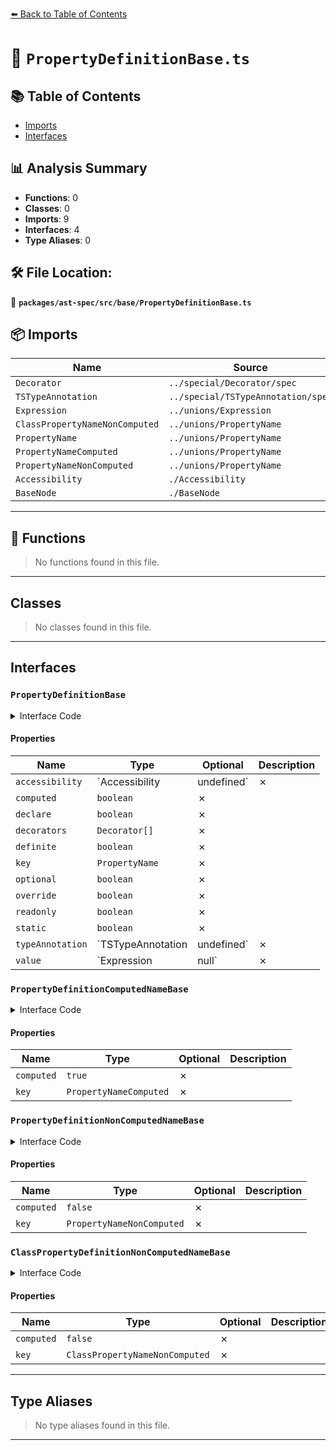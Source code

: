 [⬅️ Back to Table of Contents](../../../../index.md)

# 📄 `PropertyDefinitionBase.ts`

## 📚 Table of Contents

- [Imports](#imports)
- [Interfaces](#interfaces)

## 📊 Analysis Summary

- **Functions**: 0
- **Classes**: 0
- **Imports**: 9
- **Interfaces**: 4
- **Type Aliases**: 0

## 🛠️ File Location:
📂 **`packages/ast-spec/src/base/PropertyDefinitionBase.ts`**

## 📦 Imports

| Name | Source |
|------|--------|
| `Decorator` | `../special/Decorator/spec` |
| `TSTypeAnnotation` | `../special/TSTypeAnnotation/spec` |
| `Expression` | `../unions/Expression` |
| `ClassPropertyNameNonComputed` | `../unions/PropertyName` |
| `PropertyName` | `../unions/PropertyName` |
| `PropertyNameComputed` | `../unions/PropertyName` |
| `PropertyNameNonComputed` | `../unions/PropertyName` |
| `Accessibility` | `./Accessibility` |
| `BaseNode` | `./BaseNode` |


---

## 🔧 Functions

> No functions found in this file.


---

## Classes

> No classes found in this file.


---

## Interfaces

### `PropertyDefinitionBase`

<details><summary>Interface Code</summary>

```ts
interface PropertyDefinitionBase extends BaseNode {
  accessibility: Accessibility | undefined;
  computed: boolean;
  declare: boolean;
  decorators: Decorator[];
  definite: boolean;
  key: PropertyName;
  optional: boolean;
  override: boolean;
  readonly: boolean;
  static: boolean;
  typeAnnotation: TSTypeAnnotation | undefined;
  value: Expression | null;
}
```
</details>

#### Properties

| Name | Type | Optional | Description |
|------|------|----------|-------------|
| `accessibility` | `Accessibility | undefined` | ✗ |  |
| `computed` | `boolean` | ✗ |  |
| `declare` | `boolean` | ✗ |  |
| `decorators` | `Decorator[]` | ✗ |  |
| `definite` | `boolean` | ✗ |  |
| `key` | `PropertyName` | ✗ |  |
| `optional` | `boolean` | ✗ |  |
| `override` | `boolean` | ✗ |  |
| `readonly` | `boolean` | ✗ |  |
| `static` | `boolean` | ✗ |  |
| `typeAnnotation` | `TSTypeAnnotation | undefined` | ✗ |  |
| `value` | `Expression | null` | ✗ |  |

### `PropertyDefinitionComputedNameBase`

<details><summary>Interface Code</summary>

```ts
export interface PropertyDefinitionComputedNameBase
  extends PropertyDefinitionBase {
  computed: true;
  key: PropertyNameComputed;
}
```
</details>

#### Properties

| Name | Type | Optional | Description |
|------|------|----------|-------------|
| `computed` | `true` | ✗ |  |
| `key` | `PropertyNameComputed` | ✗ |  |

### `PropertyDefinitionNonComputedNameBase`

<details><summary>Interface Code</summary>

```ts
export interface PropertyDefinitionNonComputedNameBase
  extends PropertyDefinitionBase {
  computed: false;
  key: PropertyNameNonComputed;
}
```
</details>

#### Properties

| Name | Type | Optional | Description |
|------|------|----------|-------------|
| `computed` | `false` | ✗ |  |
| `key` | `PropertyNameNonComputed` | ✗ |  |

### `ClassPropertyDefinitionNonComputedNameBase`

<details><summary>Interface Code</summary>

```ts
export interface ClassPropertyDefinitionNonComputedNameBase
  extends PropertyDefinitionBase {
  computed: false;
  key: ClassPropertyNameNonComputed;
}
```
</details>

#### Properties

| Name | Type | Optional | Description |
|------|------|----------|-------------|
| `computed` | `false` | ✗ |  |
| `key` | `ClassPropertyNameNonComputed` | ✗ |  |


---

## Type Aliases

> No type aliases found in this file.


---